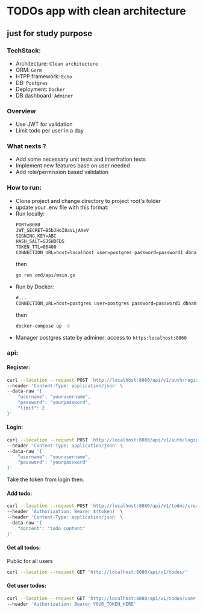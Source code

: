 # TODOs app with clean architecture

## just for study purpose
### TechStack:
- Architecture: ```Clean architecture```
- ORM: ```Gorm```
- HTPP framework: ```Echo```
- DB: ```Postgres```
- Deployment: ```Docker```
- DB dashboard: ```Adminer```

### Overview
- Use JWT for validation
- Limit todo per user in a day

### What nexts ?
- Add some necessary unit tests and interfration tests
- Implement new features base on user needed
- Add role/permission based validation

### How to run:
- Clone project and change directory to project root's folder
- update your .env file with this format:
- Run locally:
    ```txt
    PORT=8080
    JWT_SECRET=B5bJHoI8aVLjAAeV
    SIGNING_KEY=ABC
    HASH_SALT=SJSHDFDS
    TOKEN_TTL=86400
    CONNECTION_URL=host=localhost user=postgres password=password1 dbname=todos port=5432
    ```
    then
    ```bash
    go run cmd/api/main.go
    ```
- Run by Docker:
    ```txt
    #...
    CONNECTION_URL=host=postgres user=postgres password=password1 dbname=todos port=5432
    ```
    then
    ```bash
    docker-compose up -d
    ```
- Manager postgres state by adminer: access to ```https:localhost:8060```
### api:

#### Register:

```bash
curl --location --request POST 'http://localhost:8080/api/v1/auth/register' \
--header 'Content-Type: application/json' \
--data-raw '{
    "username": "yourusername",
    "password": "yourpassword",
    "limit": 2
}'
```

#### Login:

```bash
curl --location --request POST 'http://localhost:8080/api/v1/auth/login' \
--header 'Content-Type: application/json' \
--data-raw '{
    "username": "yourusername",
    "password": "yourpassword"
}'
```

Take the token from login then.

#### Add todo:

```bash
curl --location --request POST 'http://localhost:8080/api/v1/todos/create' \
--header 'Authorization: Bearer $(token)' \
--header 'Content-Type: application/json' \
--data-raw '{
    "content": "todo content"
}'
```

#### Get all todos:

Public for all users

```bash
curl --location --request GET 'http://localhost:8080/api/v1/todos/'
```

#### Get user todos:


```bash
curl --location --request GET 'http://localhost:8080/api/v1/todos/user' \
--header 'Authorization: Bearer YOUR_TOKEN_HERE'
```

